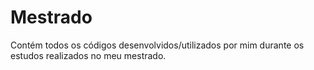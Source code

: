 # Mestrado
Contém todos os códigos desenvolvidos/utilizados por mim durante os estudos realizados no meu mestrado.
